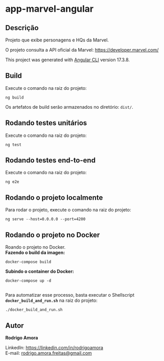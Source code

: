 # app-marvel-angular

## Descrição
Projeto que exibe personagens e HQs da Marvel.

O projeto consulta a API oficial da Marvel: https://developer.marvel.com/ <br>

This project was generated with [Angular CLI](https://github.com/angular/angular-cli) version 17.3.8.

## Build

Execute o comando na raiz do projeto:
```shell script
ng build
```
Os artefatos de build serão armazenados no diretório: `dist/`.

## Rodando testes unitários

Execute o comando na raiz do projeto:
```shell script
ng test
```

## Rodando testes end-to-end

Execute o comando na raiz do projeto:
```shell script
ng e2e
```

## Rodando o projeto localmente
Para rodar o projeto, execute o comando na raiz do projeto:
```shell script
ng serve --host=0.0.0.0 --port=4200
```

## Rodando o projeto no Docker
Roando o projeto no Docker.<br>
<b>Fazendo o build da imagen:</b>
```shell script
docker-compose build
```

<b>Subindo o container do Docker:</b>
```shell script
docker-compose up -d
```

##
Para automatizar esse processo, basta executar o Shellscript <b>`docker_build_and_run.sh`</b> na raiz do projeto:
```shell script
./docker_build_and_run.sh
```

## Autor
<b>Rodrigo Amora</b>

LinkedIn: https://linkedin.com/in/rodrigoamora <br>
E-mail: rodrigo.amora.freitas@gmail.com
